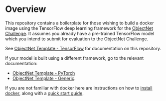 # Overview
This repository contains a boilerplate for those wishing to build a docker image using the TensorFlow deep learning framework for the [ObjectNet Challenge](https://eval.ai/web/challenges/challenge-page/726/overview). It assumes you already have a pre-trained TensorFlow model which you intend to submit for evaluation to the ObjectNet Challenge.

See [ObjectNet Template - TensorFlow](https://abarbu.github.io/objectnet-challenge-doc-ibm-dev/docker-template-tensorflow.html) for documentation on this repository.

If your model is built using a different framework, go to the relevant documentation:
- [ObjectNet Template - PyTorch](https://abarbu.github.io/objectnet-challenge-doc-ibm-dev/docker-template-pytorch.html)
- [ObjectNet Template - Generic](https://abarbu.github.io/objectnet-challenge-doc-ibm-dev/docker-template-generic.html).

If you are not familiar with docker here are instructions on how to [install docker](https://docs.docker.com/install/), along with a [quick start guide](https://docs.docker.com/get-started/).
